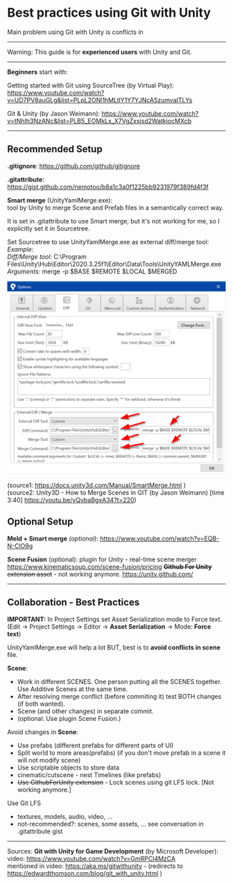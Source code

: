 # Best practices using Git with Unity

Main problem using Git with Unity is conflicts in 

------


Warning: This guide is for **experienced users** with Unity and Git.

------

**Beginners** start with:

Getting started with Git using SourceTree (by Virtual Play): https://www.youtube.com/watch?v=UD7PV8auGLg&list=PLpL2ONl1hMLtlY1Y7YJNcA5zumvaITLYs

Git & Unity (by Jason Weimann): https://www.youtube.com/watch?v=tNhIh3NzANc&list=PLB5_EOMkLx_X7VgZxsjsd2WatkjocMXcb

------

## Recommended Setup

**.gitignore**: https://github.com/github/gitignore

**.gitattribute**: https://gist.github.com/nemotoo/b8a1c3a0f1225bb9231979f389fd4f3f 

**Smart merge** (UnityYamlMerge.exe):  
tool by Unity to merge Scene and Prefab files in a semantically correct way. 

It is set in .gitattribute to use Smart merge, but it's not working for me, so I explicitly set it in Sourcetree.  

Set Sourcetree to use UnityYamlMerge.exe as external diff/merge tool:  
*Example:*  
*Diff/Merge tool:* C:\Program Files\Unity\Hub\Editor\2020.3.25f1\Editor\Data\Tools\UnityYAMLMerge.exe  
*Arguments:* merge -p $BASE $REMOTE $LOCAL $MERGED

![Sourcetree Unity setup](https://raw.githubusercontent.com/WickyPayne/Unity-Git-Guide/main/SourcetreeSetup.png)

(source1: https://docs.unity3d.com/Manual/SmartMerge.html )  
(source2: Unity3D - How to Merge Scenes in GIT (by Jason Weimann) [time 3:40] https://youtu.be/yQvbaBgxA34?t=220)

## Optional Setup

**Meld + Smart merge** *(optional)*: https://www.youtube.com/watch?v=EQB-N-ClO9g

**Scene Fusion** (optional): plugin for Unity - real-time scene merger https://www.kinematicsoup.com/scene-fusion/pricing
~~**Github For Unity** extension asset~~ - not working anymore. https://unity.github.com/

------

## Collaboration - Best Practices

**IMPORTANT:** In Project Settings set Asset Serialization mode to Force text. (Edit -> Project Settings -> Editor -> **Asset Serialization** -> Mode: **Force text**)

UnityYamlMerge.exe will help a lot BUT, best is to **avoid conflicts in scene** file.

**Scene**:

- Work in different SCENES. One person putting all the SCENES together. Use Additive Scenes at the same time.
- After resolving merge conflict (before commiting it) test BOTH changes (if both wanted).
- Scene (and other changes) in separate commit.
- (optional: Use plugin Scene Fusion.)

Avoid changes in **Scene**:
- Use prefabs (different prefabs for different parts of UI)
- Split world to more areas(prefabs) (if you don't move prefab in a scene it will not modify scene)
- Use scriptable objects to store data
- cinematic/cutscene - nest Timelines (like prefabs)
- ~~Use GithubForUnity extension~~ - Lock scenes using git LFS lock. [Not working anymore.]

Use Git LFS
- textures, models, audio, video, ...  
- not-recommended?: scenes, some assets, ... see conversation in .gitattribute gist

------

Sources:
**Git with Unity for Game Development** (by Microsoft Developer):
video: https://www.youtube.com/watch?v=GmRPCl4MzCA  
mentioned in video: https://aka.ms/gitwithunity - (redirects to https://edwardthomson.com/blog/git_with_unity.html )